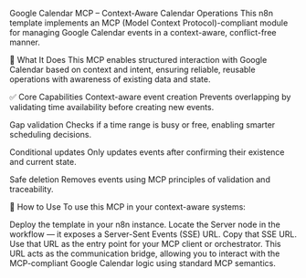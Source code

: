 Google Calendar MCP – Context-Aware Calendar Operations
This n8n template implements an MCP (Model Context Protocol)-compliant module for managing Google Calendar events in a context-aware, conflict-free manner.

🧠 What It Does
This MCP enables structured interaction with Google Calendar based on context and intent, ensuring reliable, reusable operations with awareness of existing data and state.

✅ Core Capabilities
Context-aware event creation
Prevents overlapping by validating time availability before creating new events.

Gap validation
Checks if a time range is busy or free, enabling smarter scheduling decisions.

Conditional updates
Only updates events after confirming their existence and current state.

Safe deletion
Removes events using MCP principles of validation and traceability.

🚀 How to Use
To use this MCP in your context-aware systems:

Deploy the template in your n8n instance.
Locate the Server node in the workflow — it exposes a Server-Sent Events (SSE) URL.
Copy that SSE URL.
Use that URL as the entry point for your MCP client or orchestrator.
This URL acts as the communication bridge, allowing you to interact with the MCP-compliant Google Calendar logic using standard MCP semantics.

